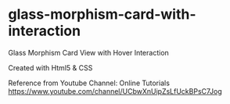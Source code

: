 # glass-morphism-card-with-interaction

Glass Morphism Card View with Hover Interaction

Created with Html5 & CSS

Reference from Youtube Channel: Online Tutorials https://www.youtube.com/channel/UCbwXnUipZsLfUckBPsC7Jog
